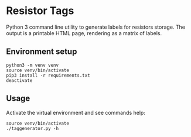 # Resistor Tags

Python 3 command line utility to generate labels for resistors storage. The output is a printable HTML page, rendering as a matrix of labels.

## Environment setup

    python3 -m venv venv
    source venv/bin/activate
    pip3 install -r requirements.txt
    deactivate

## Usage

Activate the virtual environment and see commands help:

    source venv/bin/activate
    ./taggenerator.py -h
